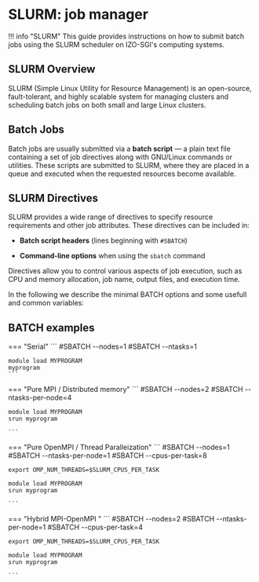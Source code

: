 # SLURM: job manager 

!!! info "SLURM" 
    This guide provides instructions on how to submit batch jobs using the SLURM scheduler on IZO-SGI's computing systems.

## SLURM Overview

SLURM (Simple Linux Utility for Resource Management) is an open-source, fault-tolerant, and highly scalable system for managing clusters and scheduling batch jobs on both small and large Linux clusters.

## Batch Jobs

Batch jobs are usually submitted via a **batch script** — a plain text file containing a set of job directives along with GNU/Linux commands or utilities. These scripts are submitted to SLURM, where they are placed in a queue and executed when the requested resources become available.

## SLURM Directives

SLURM provides a wide range of directives to specify resource requirements and other job attributes. These directives can be included in:

- **Batch script headers** (lines beginning with `#SBATCH`)

- **Command-line options** when using the `sbatch` command

Directives allow you to control various aspects of job execution, such as CPU and memory allocation, job name, output files, and execution time.

In the following we describe the minimal BATCH options and some usefull and common variables: 

## BATCH examples

=== "Serial"
    ```
    #SBATCH --nodes=1
    #SBATCH --ntasks=1

    module load MYPROGRAM
    myprogram
    ```

=== "Pure MPI / Distributed memory"
    ```
    #SBATCH --nodes=2
    #SBATCH --ntasks-per-node=4
    
    module load MYPROGRAM
    srun myprogram

    ```

=== "Pure OpenMPI / Thread Paralleization"
    ```
    #SBATCH --nodes=1
    #SBATCH --ntasks-per-node=1
    #SBATCH --cpus-per-task=8

    export OMP_NUM_THREADS=$SLURM_CPUS_PER_TASK
    
    module load MYPROGRAM
    srun myprogram

    ```
=== "Hybrid MPI-OpenMPI "
    ```
    #SBATCH --nodes=2
    #SBATCH --ntasks-per-node=1
    #SBATCH --cpus-per-task=4

    export OMP_NUM_THREADS=$SLURM_CPUS_PER_TASK
    
    module load MYPROGRAM
    srun myprogram

    ```